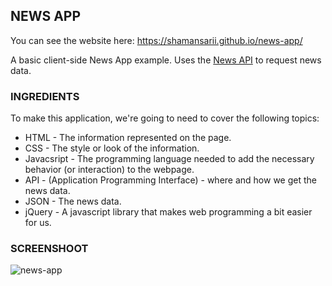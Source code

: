 NEWS APP
--------

You can see the website here:  https://shamansarii.github.io/news-app/

A basic client-side News App example.
Uses the [News API](https://newsapi.org/) to request news data.

### INGREDIENTS
To make this application, we're going to need to cover the following topics:
 * HTML - The information represented on the page.
 * CSS - The style or look of the information.
 * Javacsript - The programming language needed to add the necessary behavior (or interaction) to the webpage.
 * API - (Application Programming Interface) - where and how we get the news data.
 * JSON - The news data.
 * jQuery - A javascript library that makes web programming a bit easier for us.
 
 ### SCREENSHOOT
 ![news-app](https://user-images.githubusercontent.com/38943439/46164068-65053580-c2a6-11e8-9a82-ae47a49718f6.png)
